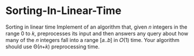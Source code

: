 # Sorting-In-Linear-Time
Sorting in linear time
Implement of an algorithm that, given 𝑛 integers in the range 0 to 𝑘, preprocesses its input and then answers any query about how many of the 𝑛 integers fall into a range [𝑎..𝑏] in 𝑂(1) time. Your algorithm should use Θ(𝑛+𝑘) preprocessing time.
